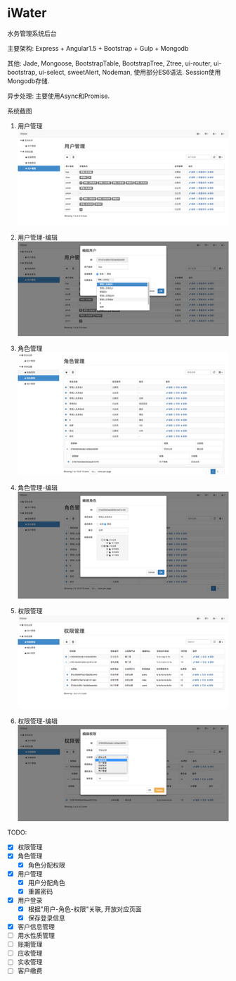 # iWater
水务管理系统后台

主要架构: 
Express + Angular1.5 + Bootstrap + Gulp + Mongodb  

其他: 
Jade, Mongoose, BootstrapTable, BootstrapTree, Ztree, ui-router, ui-bootstrap, ui-select, sweetAlert, Nodeman, 使用部分ES6语法. Session使用Mongodb存储.

异步处理: 
主要使用Async和Promise.  

系统截图    
1. 用户管理  
![image](https://github.com/clouds8/iWater/blob/master/images/users.png)  

2. 用户管理-编辑     
![image](https://github.com/clouds8/iWater/blob/master/images/usersEdit.png)  

3. 角色管理    
![image](https://github.com/clouds8/iWater/blob/master/images/roles.png)    

4. 角色管理-编辑    
![image](https://github.com/clouds8/iWater/blob/master/images/rolesEdit.png)      

5. 权限管理    
![image](https://github.com/clouds8/iWater/blob/master/images/auths.png)    

6. 权限管理-编辑  
![image](https://github.com/clouds8/iWater/blob/master/images/authsEdit.png)    


TODO:
- [x] 权限管理
- [x] 角色管理
  - [x] 角色分配权限  
- [x] 用户管理
  - [x] 用户分配角色
  - [x] 重置密码  
- [x] 用户登录
  - [x] 根据"用户-角色-权限"关联, 开放对应页面
  - [x] 保存登录信息
- [x] 客户信息管理
- [ ] 用水性质管理  
- [ ] 账期管理  
- [ ] 应收管理  
- [ ] 实收管理  
- [ ] 客户缴费  
